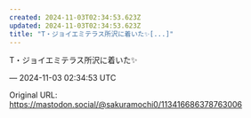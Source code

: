 ```yaml
---
created: 2024-11-03T02:34:53.623Z
updated: 2024-11-03T02:34:53.623Z
title: "T・ジョイエミテラス所沢に着いた✨️[...]"
---
```


<p>T・ジョイエミテラス所沢に着いた✨️</p>

&mdash; 2024-11-03 02:34:53 UTC

Original URL: https://mastodon.social/@sakuramochi0/113416686378763006
